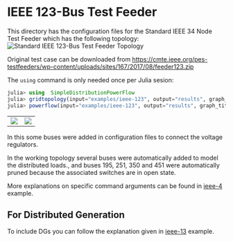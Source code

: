 # IEEE 123-Bus Test Feeder

This directory has the configuration files for the Standard IEEE 34 Node Test Feeder which has the following topology:
<img src="https://github.com/gisel-uninorte/SimpleDistributionPowerFlow.jl/blob/main/images/ieee_123_bus_std_test_feeder.png" alt="Standard IEEE 123-Bus Test Feeder Topology">

Original test case can be downloaded from https://cmte.ieee.org/pes-testfeeders/wp-content/uploads/sites/167/2017/08/feeder123.zip 

The `using` command is only needed once per Julia sesion:
```julia
julia> using  SimpleDistributionPowerFlow
julia> gridtopology(input="examples/ieee-123", output="results", graph_title="IEEE 123 Node Test Feeder", marker_size=10)
julia> powerflow(input="examples/ieee-123", output="results", graph_title="IEEE 123 Node Test Feeder", marker_size=10)
```

<table>
  <tr>
    <td><img src="https://github.com/gisel-uninorte/SimpleDistributionPowerFlow.jl/blob/main/images/ieee_123_bus_example_input_topology.png"</td>
    <td><img src="https://github.com/gisel-uninorte/SimpleDistributionPowerFlow.jl/blob/main/images/ieee_123_bus_example_working_topology.png"</td>
  </tr>
</table>

In this some buses were added in configuration files to connect the voltage regulators. 

In the working topology several buses were automatically added to model the distributed loads., and buses 195, 251, 350 and 451 were automatically pruned because the associated switches are in open state.

More explanations on specific command arguments can be found in [ieee-4](https://github.com/gisel-uninorte/SimpleDistributionPowerFlow.jl/tree/main/examples/ieee-4) example. 

## For Distributed Generation
To include DGs you can follow the explanation given in [ieee-13](https://github.com/gisel-uninorte/SimpleDistributionPowerFlow.jl/tree/main/examples/ieee-13) example.


